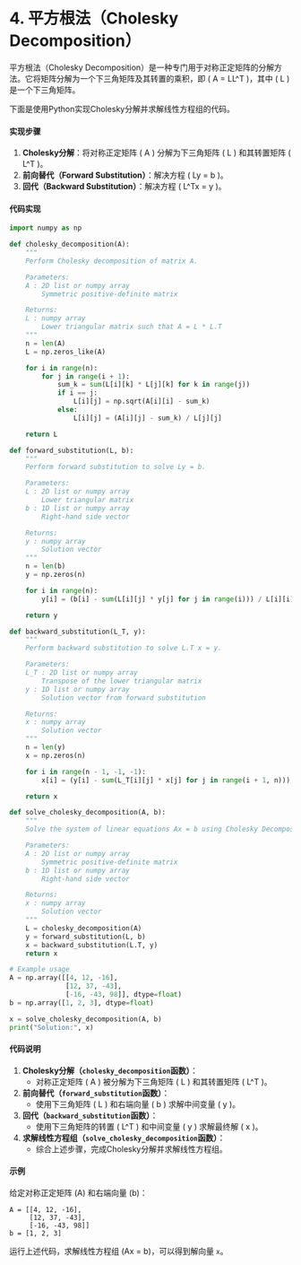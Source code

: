 # 4. 平方根法（Cholesky Decomposition）

平方根法（Cholesky Decomposition）是一种专门用于对称正定矩阵的分解方法。它将矩阵分解为一个下三角矩阵及其转置的乘积，即 ( A = LL^T )，其中 ( L ) 是一个下三角矩阵。

下面是使用Python实现Cholesky分解并求解线性方程组的代码。

#### 实现步骤

1. **Cholesky分解**：将对称正定矩阵 ( A ) 分解为下三角矩阵 ( L ) 和其转置矩阵 ( L^T )。
2. **前向替代（Forward Substitution）**：解决方程 ( Ly = b )。
3. **回代（Backward Substitution）**：解决方程 ( L^Tx = y )。

#### 代码实现

```python
import numpy as np

def cholesky_decomposition(A):
    """
    Perform Cholesky decomposition of matrix A.

    Parameters:
    A : 2D list or numpy array
        Symmetric positive-definite matrix

    Returns:
    L : numpy array
        Lower triangular matrix such that A = L * L.T
    """
    n = len(A)
    L = np.zeros_like(A)

    for i in range(n):
        for j in range(i + 1):
            sum_k = sum(L[i][k] * L[j][k] for k in range(j))
            if i == j:
                L[i][j] = np.sqrt(A[i][i] - sum_k)
            else:
                L[i][j] = (A[i][j] - sum_k) / L[j][j]

    return L

def forward_substitution(L, b):
    """
    Perform forward substitution to solve Ly = b.

    Parameters:
    L : 2D list or numpy array
        Lower triangular matrix
    b : 1D list or numpy array
        Right-hand side vector

    Returns:
    y : numpy array
        Solution vector
    """
    n = len(b)
    y = np.zeros(n)

    for i in range(n):
        y[i] = (b[i] - sum(L[i][j] * y[j] for j in range(i))) / L[i][i]

    return y

def backward_substitution(L_T, y):
    """
    Perform backward substitution to solve L.T x = y.

    Parameters:
    L_T : 2D list or numpy array
        Transpose of the lower triangular matrix
    y : 1D list or numpy array
        Solution vector from forward substitution

    Returns:
    x : numpy array
        Solution vector
    """
    n = len(y)
    x = np.zeros(n)

    for i in range(n - 1, -1, -1):
        x[i] = (y[i] - sum(L_T[i][j] * x[j] for j in range(i + 1, n))) / L_T[i][i]

    return x

def solve_cholesky_decomposition(A, b):
    """
    Solve the system of linear equations Ax = b using Cholesky Decomposition.

    Parameters:
    A : 2D list or numpy array
        Symmetric positive-definite matrix
    b : 1D list or numpy array
        Right-hand side vector

    Returns:
    x : numpy array
        Solution vector
    """
    L = cholesky_decomposition(A)
    y = forward_substitution(L, b)
    x = backward_substitution(L.T, y)
    return x

# Example usage
A = np.array([[4, 12, -16],
              [12, 37, -43],
              [-16, -43, 98]], dtype=float)
b = np.array([1, 2, 3], dtype=float)

x = solve_cholesky_decomposition(A, b)
print("Solution:", x)
```

#### 代码说明

1. **Cholesky分解（`cholesky_decomposition`函数）**：
   * 对称正定矩阵 ( A ) 被分解为下三角矩阵 ( L ) 和其转置矩阵 ( L^T )。
2. **前向替代（`forward_substitution`函数）**：
   * 使用下三角矩阵 ( L ) 和右端向量 ( b ) 求解中间变量 ( y )。
3. **回代（`backward_substitution`函数）**：
   * 使用下三角矩阵的转置 ( L^T ) 和中间变量 ( y ) 求解最终解 ( x )。
4. **求解线性方程组（`solve_cholesky_decomposition`函数）**：
   * 综合上述步骤，完成Cholesky分解并求解线性方程组。

#### 示例

给定对称正定矩阵 (A) 和右端向量 (b)：

```plaintext
A = [[4, 12, -16],
     [12, 37, -43],
     [-16, -43, 98]]
b = [1, 2, 3]
```

运行上述代码，求解线性方程组 (Ax = b)，可以得到解向量 `x`。
